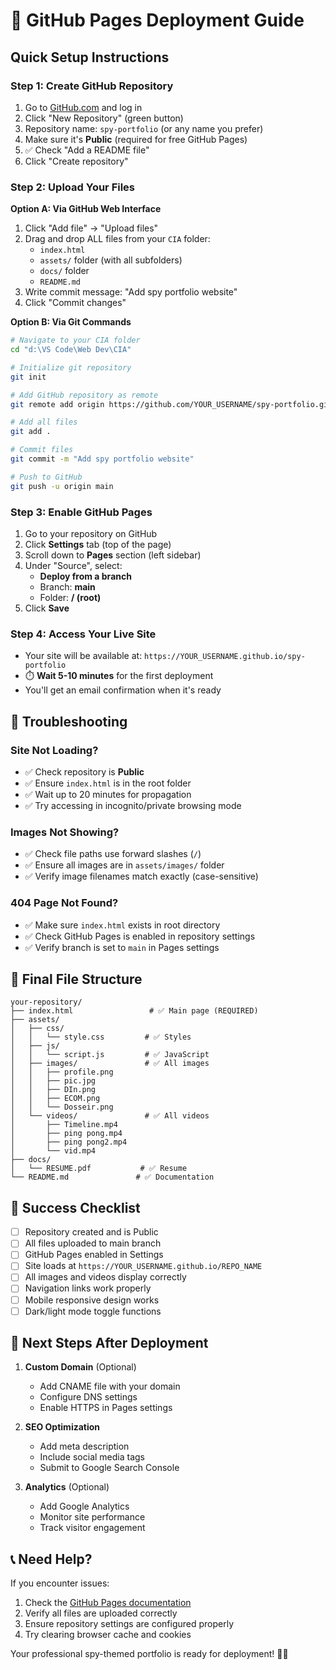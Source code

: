 # 🚀 GitHub Pages Deployment Guide

## Quick Setup Instructions

### Step 1: Create GitHub Repository
1. Go to [GitHub.com](https://github.com) and log in
2. Click "New Repository" (green button)
3. Repository name: `spy-portfolio` (or any name you prefer)
4. Make sure it's **Public** (required for free GitHub Pages)
5. ✅ Check "Add a README file"
6. Click "Create repository"

### Step 2: Upload Your Files
**Option A: Via GitHub Web Interface**
1. Click "Add file" → "Upload files"
2. Drag and drop ALL files from your `CIA` folder:
   - `index.html`
   - `assets/` folder (with all subfolders)
   - `docs/` folder
   - `README.md`
3. Write commit message: "Add spy portfolio website"
4. Click "Commit changes"

**Option B: Via Git Commands**
```bash
# Navigate to your CIA folder
cd "d:\VS Code\Web Dev\CIA"

# Initialize git repository
git init

# Add GitHub repository as remote
git remote add origin https://github.com/YOUR_USERNAME/spy-portfolio.git

# Add all files
git add .

# Commit files
git commit -m "Add spy portfolio website"

# Push to GitHub
git push -u origin main
```

### Step 3: Enable GitHub Pages
1. Go to your repository on GitHub
2. Click **Settings** tab (top of the page)
3. Scroll down to **Pages** section (left sidebar)
4. Under "Source", select:
   - **Deploy from a branch**
   - Branch: **main**
   - Folder: **/ (root)**
5. Click **Save**

### Step 4: Access Your Live Site
- Your site will be available at: `https://YOUR_USERNAME.github.io/spy-portfolio`
- ⏱️ **Wait 5-10 minutes** for the first deployment
- You'll get an email confirmation when it's ready

## 🔧 Troubleshooting

### Site Not Loading?
- ✅ Check repository is **Public**
- ✅ Ensure `index.html` is in the root folder
- ✅ Wait up to 20 minutes for propagation
- ✅ Try accessing in incognito/private browsing mode

### Images Not Showing?
- ✅ Check file paths use forward slashes (`/`)
- ✅ Ensure all images are in `assets/images/` folder
- ✅ Verify image filenames match exactly (case-sensitive)

### 404 Page Not Found?
- ✅ Make sure `index.html` exists in root directory
- ✅ Check GitHub Pages is enabled in repository settings
- ✅ Verify branch is set to `main` in Pages settings

## 📁 Final File Structure
```
your-repository/
├── index.html                 # ✅ Main page (REQUIRED)
├── assets/
│   ├── css/
│   │   └── style.css         # ✅ Styles
│   ├── js/
│   │   └── script.js         # ✅ JavaScript
│   ├── images/               # ✅ All images
│   │   ├── profile.png
│   │   ├── pic.jpg
│   │   ├── DIn.png
│   │   ├── ECOM.png
│   │   └── Dosseir.png
│   └── videos/               # ✅ All videos
│       ├── Timeline.mp4
│       ├── ping pong.mp4
│       ├── ping pong2.mp4
│       └── vid.mp4
├── docs/
│   └── RESUME.pdf           # ✅ Resume
└── README.md               # ✅ Documentation
```

## 🎯 Success Checklist
- [ ] Repository created and is Public
- [ ] All files uploaded to main branch
- [ ] GitHub Pages enabled in Settings
- [ ] Site loads at `https://YOUR_USERNAME.github.io/REPO_NAME`
- [ ] All images and videos display correctly
- [ ] Navigation links work properly
- [ ] Mobile responsive design works
- [ ] Dark/light mode toggle functions

## 🚀 Next Steps After Deployment

1. **Custom Domain** (Optional)
   - Add CNAME file with your domain
   - Configure DNS settings
   - Enable HTTPS in Pages settings

2. **SEO Optimization**
   - Add meta description
   - Include social media tags
   - Submit to Google Search Console

3. **Analytics** (Optional)
   - Add Google Analytics
   - Monitor site performance
   - Track visitor engagement

## 📞 Need Help?

If you encounter issues:
1. Check the [GitHub Pages documentation](https://docs.github.com/en/pages)
2. Verify all files are uploaded correctly
3. Ensure repository settings are configured properly
4. Try clearing browser cache and cookies

Your professional spy-themed portfolio is ready for deployment! 🕵️‍♂️